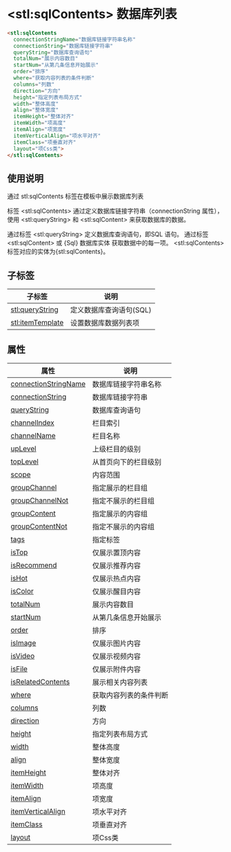 ﻿# &lt;stl:sqlContents&gt; 数据库列表

```html
<stl:sqlContents
  connectionStringName="数据库链接字符串名称"
  connectionString="数据库链接字符串"
  queryString="数据库查询语句"
  totalNum="展示内容数目"
  startNum="从第几条信息开始展示"
  order="排序"
  where="获取内容列表的条件判断"
  columns="列数"
  direction="方向"
  height="指定列表布局方式"
  width="整体高度"
  align="整体宽度"
  itemHeight="整体对齐"
  itemWidth="项高度"
  itemAlign="项宽度"
  itemVerticalAlign="项水平对齐"
  itemClass="项垂直对齐"
  layout="项Css类">
</stl:sqlContents>
```

## 使用说明

通过 stl:sqlContents 标签在模板中展示数据库列表

标签 &lt;stl:sqlContents&gt; 通过定义数据库链接字符串（connectionString 属性），使用 &lt;stl:queryString&gt; 和 &lt;stl:sqlContent&gt; 来获取数据库的数据。

通过标签 &lt;stl:queryString&gt; 定义数据库查询语句，即SQL 语句。
通过标签 &lt;stl:sqlContent&gt; 或 {Sql} 数据库实体 获取数据中的每一项。
&lt;stl:sqlContents&gt; 标签对应的实体为{stl:sqlContents}。

## 子标签

| 子标签                            | 说明                    |
| --------------------------------- | ----------------------- |
| [stl:queryString](queryString/)   | 定义数据库查询语句(SQL) |
| [stl:itemTemplate](itemTemplate/) | 设置数据库数据列表项    |

## 属性

| 属性                                                                   | 说明                   |
| ---------------------------------------------------------------------- | ---------------------- |
| [connectionStringName](sqlContents/attributes?id=connectionStringName) | 数据库链接字符串名称   |
| [connectionString](sqlContents/attributes?id=connectionString)         | 数据库链接字符串       |
| [queryString](sqlContents/attributes?id=queryString)                   | 数据库查询语句         |
| [channelIndex](sqlContents/attributes?id=channelIndex)                 | 栏目索引               |
| [channelName](sqlContents/attributes?id=channelName)                   | 栏目名称               |
| [upLevel](sqlContents/attributes?id=upLevel)                           | 上级栏目的级别         |
| [topLevel](sqlContents/attributes?id=topLevel)                         | 从首页向下的栏目级别   |
| [scope](sqlContents/attributes?id=scope)                               | 内容范围               |
| [groupChannel](sqlContents/attributes?id=groupChannel)                 | 指定展示的栏目组       |
| [groupChannelNot](sqlContents/attributes?id=groupChannelNot)           | 指定不展示的栏目组     |
| [groupContent](sqlContents/attributes?id=groupContent)                 | 指定展示的内容组       |
| [groupContentNot](sqlContents/attributes?id=groupContentNot)           | 指定不展示的内容组     |
| [tags](sqlContents/attributes?id=tags)                                 | 指定标签               |
| [isTop](sqlContents/attributes?id=isTop)                               | 仅展示置顶内容         |
| [isRecommend](sqlContents/attributes?id=isRecommend)                   | 仅展示推荐内容         |
| [isHot](sqlContents/attributes?id=isHot)                               | 仅展示热点内容         |
| [isColor](sqlContents/attributes?id=isColor)                           | 仅展示醒目内容         |
| [totalNum](sqlContents/attributes?id=totalNum)                         | 展示内容数目           |
| [startNum](sqlContents/attributes?id=startNum)                         | 从第几条信息开始展示   |
| [order](sqlContents/attributes?id=order)                               | 排序                   |
| [isImage](sqlContents/attributes?id=isImage)                           | 仅展示图片内容         |
| [isVideo](sqlContents/attributes?id=isVideo)                           | 仅展示视频内容         |
| [isFile](sqlContents/attributes?id=isFile)                             | 仅展示附件内容         |
| [isRelatedContents](sqlContents/attributes?id=isRelatedContents)       | 展示相关内容列表       |
| [where](sqlContents/attributes?id=where)                               | 获取内容列表的条件判断 |
| [columns](sqlContents/attributes?id=columns)                           | 列数                   |
| [direction](sqlContents/attributes?id=direction)                       | 方向                   |
| [height](sqlContents/attributes?id=height)                             | 指定列表布局方式       |
| [width](sqlContents/attributes?id=width)                               | 整体高度               |
| [align](sqlContents/attributes?id=align)                               | 整体宽度               |
| [itemHeight](sqlContents/attributes?id=itemHeight)                     | 整体对齐               |
| [itemWidth](sqlContents/attributes?id=itemWidth)                       | 项高度                 |
| [itemAlign](sqlContents/attributes?id=itemAlign)                       | 项宽度                 |
| [itemVerticalAlign](sqlContents/attributes?id=itemVerticalAlign)       | 项水平对齐             |
| [itemClass](sqlContents/attributes?id=itemClass)                       | 项垂直对齐             |
| [layout](sqlContents/attributes?id=layout)                             | 项Css类                |